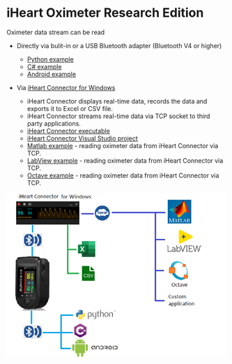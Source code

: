 # iHeart Oximeter Research Edition

Oximeter data stream can be read

- Directly via bulit-in or a USB Bluetooth adapter (Bluetooth V4 or higher)
    - [Python example](https://github.com/iheartre/Python)
    - [C# example](https://github.com/iheartre/CS)
    - [Android example](https://github.com/iheartre/Android)

- Via [iHeart Connector for Windows](https://github.com/iheartre/iHeartConnectorWindows)
    - iHeart Connector displays real-time data, records the data and exports it to Excel or CSV file.
    - iHeart Connector streams real-time data via TCP socket to third party applications.
    - [iHeart Connector executable](https://github.com/iheartre/iHeartConnectorWindows/tree/main/Binaries)
    - [iHeart Connector Visual Studio project](https://github.com/iheartre/iHeartConnectorWindows/tree/main/VisualStudioProject)
    - [Matlab example](https://github.com/iheartre/iHeartConnectorWindows/tree/main/Matlab%20Example) - reading oximeter data from iHeart Connector via TCP.
    - [LabView example](https://github.com/iheartre/iHeartConnectorWindows/tree/main/LabView%20Example) - reading oximeter data from iHeart Connector via TCP.
    - [Octave example](https://github.com/iheartre/iHeartConnectorWindows/tree/main/Octave%20Example) - reading oximeter data from iHeart Connector via TCP.

![Diagram](/profile/assets/images/diagram.png)